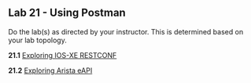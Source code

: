 ## Lab 21 - Using Postman

Do the lab(s) as directed by your instructor.  This is determined based on your lab topology.

**21.1** [Exploring IOS-XE RESTCONF](Lab_21_1_Postman_RESTCONF.md)

**21.2** [Exploring Arista eAPI](Lab_21_2_Postman_eAPI.md)


